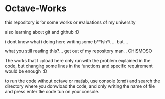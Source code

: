# Octave-Works
this repository is for some works or evaluations of my university

also learning about git and github :D


i dont know what i doing here writing some b**lsh*t ... but ...


what you still reading this?... get out of my repository man... CHISMOSO


The works that I upload here only run with the problem explained in the code, but changing some lines in the functions and specific requirement would be enough. :D

to run the code without octave or matlab, use console (cmd) and search the directory where you donwload the code, and only writing the name of file and press enter the code tun on your console.
